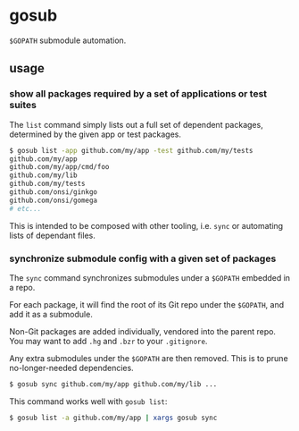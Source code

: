 # gosub

`$GOPATH` submodule automation.


## usage

### show all packages required by a set of applications or test suites

The `list` command simply lists out a full set of dependent packages,
determined by the given app or test packages.

```sh
$ gosub list -app github.com/my/app -test github.com/my/tests
github.com/my/app
github.com/my/app/cmd/foo
github.com/my/lib
github.com/my/tests
github.com/onsi/ginkgo
github.com/onsi/gomega
# etc...
```

This is intended to be composed with other tooling, i.e. `sync` or automating
lists of dependant files.


### synchronize submodule config with a given set of packages

The `sync` command synchronizes submodules under a `$GOPATH` embedded in a repo.

For each package, it will find the root of its Git repo under the `$GOPATH`,
and add it as a submodule.

Non-Git packages are added individually, vendored into the parent repo. You may
want to add `.hg` and `.bzr` to your `.gitignore`.

Any extra submodules under the `$GOPATH` are then removed. This is to prune
no-longer-needed dependencies.

```sh
$ gosub sync github.com/my/app github.com/my/lib ...
```

This command works well with `gosub list`:

```sh
$ gosub list -a github.com/my/app | xargs gosub sync
```
